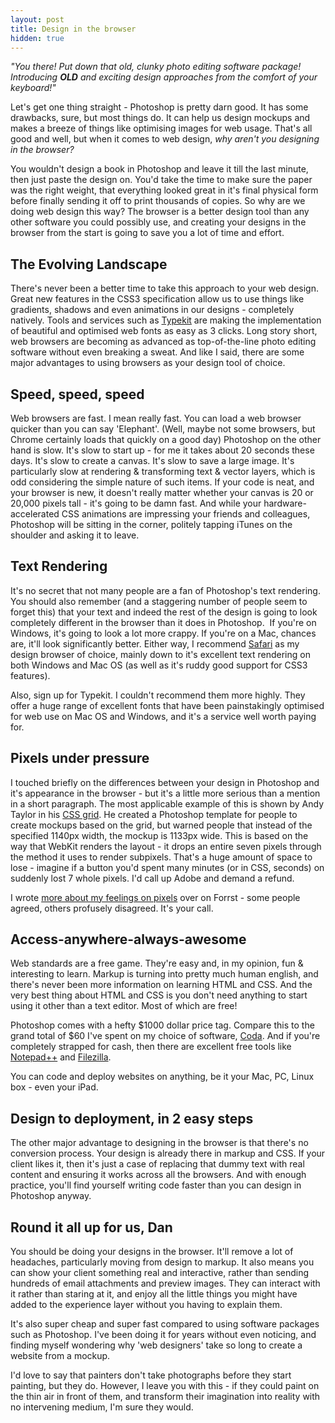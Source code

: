 ```yaml
---
layout: post
title: Design in the browser
hidden: true
---
```


_"You there! Put down that old, clunky photo editing software package! Introducing **OLD** and exciting design approaches from the comfort of your keyboard!"_

Let's get one thing straight - Photoshop is pretty darn good. It has some drawbacks, sure, but most things do. It can help us design mockups and makes a breeze of things like optimising images for web usage. That's all good and well, but when it comes to web design, _why aren't you designing in the browser?_

You wouldn't design a book in Photoshop and leave it till the last minute, then just paste the design on. You'd take the time to make sure the paper was the right weight, that everything looked great in it's final physical form before finally sending it off to print thousands of copies. So why are we doing web design this way? The browser is a better design tool than any other software you could possibly use, and creating your designs in the browser from the start is going to save you a lot of time and effort.<!-- more -->


## The Evolving Landscape


There's never been a better time to take this approach to your web design. Great new features in the CSS3 specification allow us to use things like gradients, shadows and even animations in our designs - completely natively. Tools and services such as [Typekit](http://typekit.com) are making the implementation of beautiful and optimised web fonts as easy as 3 clicks. Long story short, web browsers are becoming as advanced as top-of-the-line photo editing software without even breaking a sweat. And like I said, there are some major advantages to using browsers as your design tool of choice.


## Speed, speed, speed


Web browsers are fast. I mean really fast. You can load a web browser quicker than you can say 'Elephant'. (Well, maybe not some browsers, but Chrome certainly loads that quickly on a good day) Photoshop on the other hand is slow. It's slow to start up - for me it takes about 20 seconds these days. It's slow to create a canvas. It's slow to save a large image. It's particularly slow at rendering & transforming text & vector layers, which is odd considering the simple nature of such items. If your code is neat, and your browser is new, it doesn't really matter whether your canvas is 20 or 20,000 pixels tall - it's going to be damn fast. And while your hardware-accelerated CSS animations are impressing your friends and colleagues, Photoshop will be sitting in the corner, politely tapping iTunes on the shoulder and asking it to leave.


## Text Rendering


It's no secret that not many people are a fan of Photoshop's text rendering. You should also remember (and a staggering number of people seem to forget this) that your text and indeed the rest of the design is going to look completely different in the browser than it does in Photoshop.  If you're on Windows, it's going to look a lot more crappy. If you're on a Mac, chances are, it'll look significantly better. Either way, I recommend [Safari](http://apple.com/safari) as my design browser of choice, mainly down to it's excellent text rendering on both Windows and Mac OS (as well as it's ruddy good support for CSS3 features).

Also, sign up for Typekit. I couldn't recommend them more highly. They offer a huge range of excellent fonts that have been painstakingly optimised for web use on Mac OS and Windows, and it's a service well worth paying for.


## Pixels under pressure


I touched briefly on the differences between your design in Photoshop and it's appearance in the browser - but it's a little more serious than a mention in a short paragraph. The most applicable example of this is shown by Andy Taylor in his [CSS grid](http://cssgrid.net). He created a Photoshop template for people to create mockups based on the grid, but warned people that instead of the specified 1140px width, the mockup is 1133px wide. This is based on the way that WebKit renders the layout - it drops an entire seven pixels through the method it uses to render subpixels. That's a huge amount of space to lose - imagine if a button you'd spent many minutes (or in CSS, seconds) on suddenly lost 7 whole pixels. I'd call up Adobe and demand a refund.

I wrote [more about my feelings on pixels](http://forrst.com/posts/Stop_using_pixels-vy1) over on Forrst - some people agreed, others profusely disagreed. It's your call.


## Access-anywhere-always-awesome


Web standards are a free game. They're easy and, in my opinion, fun & interesting to learn. Markup is turning into pretty much human english, and there's never been more information on learning HTML and CSS. And the very best thing about HTML and CSS is you don't need anything to start using it other than a text editor. Most of which are free!

Photoshop comes with a hefty $1000 dollar price tag. Compare this to the grand total of $60 I've spent on my choice of software, [Coda](http://panic.com). And if you're completely strapped for cash, then there are excellent free tools like [Notepad++](http://notepad-plus-plus.org/) and [Filezilla](http://filezilla-project.org/).

You can code and deploy websites on anything, be it your Mac, PC, Linux box - even your iPad.


## Design to deployment, in 2 easy steps


The other major advantage to designing in the browser is that there's no conversion process. Your design is already there in markup and CSS. If your client likes it, then it's just a case of replacing that dummy text with real content and ensuring it works across all the browsers. And with enough practice, you'll find yourself writing code faster than you can design in Photoshop anyway.


## Round it all up for us, Dan


You should be doing your designs in the browser. It'll remove a lot of headaches, particularly moving from design to markup. It also means you can show your client something real and interactive, rather than sending hundreds of email attachments and preview images. They can interact with it rather than staring at it, and enjoy all the little things you might have added to the experience layer without you having to explain them.

It's also super cheap and super fast compared to using software packages such as Photoshop. I've been doing it for years without even noticing, and finding myself wondering why 'web designers' take so long to create a website from a mockup.

I'd love to say that painters don't take photographs before they start painting, but they do. However, I leave you with this - if they could paint on the thin air in front of them, and transform their imagination into reality with no intervening medium, I'm sure they would.

